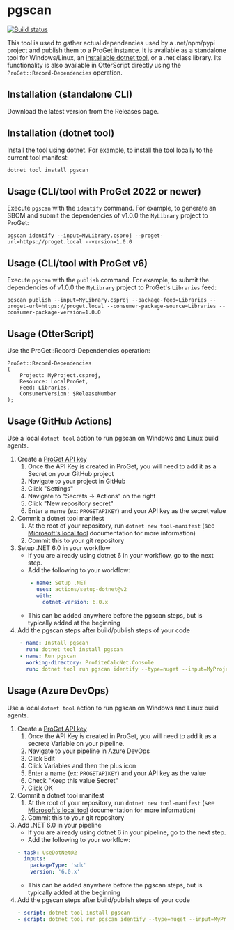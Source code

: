 # pgscan

[![Build status](https://buildmaster.inedo.com/api/ci-badges/image?API_Key=badges&$ApplicationId=78)](https://buildmaster.inedo.com/api/ci-badges/link?API_Key=badges&$ApplicationId=78)

This tool is used to gather actual dependencies used by a .net/npm/pypi project and publish them to a ProGet instance. It is available as a standalone tool
for Windows/Linux, an [installable dotnet tool](https://docs.microsoft.com/en-us/dotnet/core/tools/global-tools), or a .net class library. Its functionality
is also available in OtterScript directly using the `ProGet::Record-Dependencies` operation.

## Installation (standalone CLI)

Download the latest version from the Releases page.


## Installation (dotnet tool)

Install the tool using dotnet. For example, to install the tool locally to the current tool manifest:

```Batchfile
dotnet tool install pgscan
```

## Usage (CLI/tool with ProGet 2022 or newer)

Execute `pgscan` with the `identify` command. For example, to generate an SBOM and submit the dependencies of v1.0.0 the `MyLibrary` project to ProGet:

```Batchfile
pgscan identify --input=MyLibrary.csproj --proget-url=https://proget.local --version=1.0.0
```


## Usage (CLI/tool with ProGet v6)

Execute `pgscan` with the `publish` command. For example, to submit the dependencies of v1.0.0 the `MyLibrary` project to ProGet's `Libraries` feed:

```Batchfile
pgscan publish --input=MyLibrary.csproj --package-feed=Libraries --proget-url=https://proget.local --consumer-package-source=Libraries --consumer-package-version=1.0.0
```


## Usage (OtterScript)

Use the ProGet::Record-Dependencies operation:

```
ProGet::Record-Dependencies
(
    Project: MyProject.csproj,
    Resource: LocalProGet,
    Feed: Libraries,
    ConsumerVersion: $ReleaseNumber
);
```

## Usage (GitHub Actions)

Use a local `dotnet tool` action to run pgscan on Windows and Linux build agents.

1. Create a [ProGet API key](https://docs.inedo.com/docs/proget-administration-security-api-keys)
   1. Once the API Key is created in ProGet, you will need to add it as a Secret on your GitHub project
   2. Navigate to your project in GitHub
   3. Click "Settings"
   4. Navigate to "Secrets -> Actions" on the right
   5. Click "New repository secret"
   6. Enter a name (ex: `PROGETAPIKEY`) and your API key as the secret value
2. Commit a dotnet tool manifest
   1. At the root of your repository, run `dotnet new tool-manifest` (see [Microsoft's local tool](https://docs.microsoft.com/en-us/dotnet/core/tools/local-tools-how-to-use#create-a-manifest-file) documentation for more information)
   2. Commit this to your git repository
3. Setup .NET 6.0 in your workflow
   - If you are already using dotnet 6 in your workflow, go to the next step.
   - Add the following to your workflow:
    ```yaml
        - name: Setup .NET
          uses: actions/setup-dotnet@v2
          with:
            dotnet-version: 6.0.x
    ```
    - This can be added anywhere before the pgscan steps, but is typically added at the beginning
4. Add the pgscan steps after build/publish steps of your code
```yaml
    - name: Install pgscan
      run: dotnet tool install pgscan
    - name: Run pgscan
      working-directory: ProfiteCalcNet.Console
      run: dotnet tool run pgscan identify --type=nuget --input=MyProject.csproj --project-name=MyProject --version=1.0.0 --project-type=application --proget-url=https://proget.local --api-key=${{ secrets.PROGETAPIKEY }}
```


## Usage (Azure DevOps)

Use a local `dotnet tool` action to run pgscan on Windows and Linux build agents.

1. Create a [ProGet API key](https://docs.inedo.com/docs/proget-administration-security-api-keys)
   1. Once the API Key is created in ProGet, you will need to add it as a secrete Variable on your pipeline.
   2. Navigate to your pipeline in Azure DevOps
   3. Click Edit
   4. Click Variables and then the plus icon
   5. Enter a name (ex: `PROGETAPIKEY`) and your API key as the value
   6. Check "Keep this value Secret"
   7. Click OK
2. Commit a dotnet tool manifest
   1. At the root of your repository, run `dotnet new tool-manifest` (see [Microsoft's local tool](https://docs.microsoft.com/en-us/dotnet/core/tools/local-tools-how-to-use#create-a-manifest-file) documentation for more information)
   2. Commit this to your git repository
3. Add .NET 6.0 in your pipeline
   - If you are already using dotnet 6 in your pipeline, go to the next step.
   - Add the following to your workflow:
    ```yaml
    - task: UseDotNet@2
      inputs:
        packageType: 'sdk'
        version: '6.0.x'
    ```
    - This can be added anywhere before the pgscan steps, but is typically added at the beginning
4. Add the pgscan steps after build/publish steps of your code
   ```yaml
   - script: dotnet tool install pgscan
   - script: dotnet tool run pgscan identify --type=nuget --input=MyProject.csproj --project-name=MyProject --version=1.0.0 --project-type=application --proget-url=https://proget.local --api-key=$(PROGETAPIKEY)
   ```
